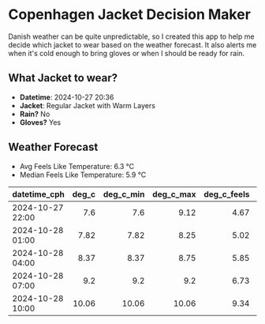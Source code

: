 
# Copenhagen Jacket Decision Maker

Danish weather can be quite unpredictable, so I created this app to help me decide which jacket to wear based on the weather forecast. 
It also alerts me when it's cold enough to bring gloves or when I should be ready for rain.

## What Jacket to wear?

- **Datetime**: 2024-10-27 20:36
- **Jacket**: Regular Jacket with Warm Layers
- **Rain?** No
- **Gloves?** Yes

## Weather Forecast
- Avg Feels Like Temperature: 6.3 °C
- Median Feels Like Temperature: 5.9 °C

| datetime_cph     |   deg_c |   deg_c_min |   deg_c_max |   deg_c_feels | weather   | wind   | rain   |
|:-----------------|--------:|------------:|------------:|--------------:|:----------|:-------|:-------|
| 2024-10-27 22:00 |    7.6  |        7.6  |        9.12 |          4.67 | Clouds    | Low    | None   |
| 2024-10-28 01:00 |    7.82 |        7.82 |        8.25 |          5.02 | Clouds    | Low    | None   |
| 2024-10-28 04:00 |    8.37 |        8.37 |        8.75 |          5.85 | Clouds    | Low    | None   |
| 2024-10-28 07:00 |    9.2  |        9.2  |        9.2  |          6.73 | Clouds    | Low    | None   |
| 2024-10-28 10:00 |   10.06 |       10.06 |       10.06 |          9.34 | Clouds    | Low    | None   |
        